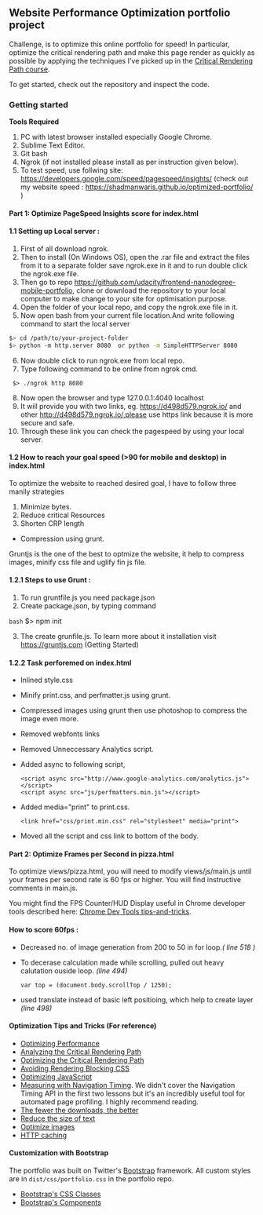 ## Website Performance Optimization portfolio project 

Challenge, is to optimize this online portfolio for speed! In particular, optimize the critical rendering path and make this page render as quickly as possible by applying the techniques I've picked up in the [Critical Rendering Path course](https://www.udacity.com/course/ud884).

To get started, check out the repository and inspect the code.

### Getting started

**Tools Required**

1. PC with latest browser installed especially Google Chrome.
2. Sublime Text Editor.
3. Git bash
4. Ngrok (if not installed please install as per instruction given below).
5. To test speed, use follwing site: https://developers.google.com/speed/pagespeed/insights/ (check out my website speed : https://shadmanwaris.github.io/optimized-portfolio/ )

#### Part 1: Optimize PageSpeed Insights score for index.html

#### 1.1 Setting up Local server :

1. First of all download ngrok.
2. Then to install (On Windows OS), open the .rar file and extract the files from it to a separate folder save ngrok.exe in it and to run double click the ngrok.exe file.
3. Then go to repo https://github.com/udacity/frontend-nanodegree-mobile-portfolio, clone or download the repository to your local computer to make change to your site for optimisation purpose.
4. Open the folder of your local repo, and copy the ngrok.exe file in it.
5. Now open bash from your current file location.And write following command to start the local server

  ```bash
  $> cd /path/to/your-project-folder
  $> python -m http.server 8080  or python -m SimpleHTTPServer 8080
  ```

6. Now double click to run ngrok.exe from local repo.
7. Type following command to be online from ngrok cmd.

 ```ngrok
  $> ./ngrok http 8080
  ```
8. Now open the browser and type 127.0.0.1:4040 localhost
9. It will provide you with two links, eg. https://d498d579.ngrok.io/ and other http://d498d579.ngrok.io/,please use https link because it is more secure and safe.
10. Through these link you can check the pagespeed by using your local server.

#### 1.2 How to reach your goal speed (>90 for mobile and desktop) in index.html

To optimize the website to reached desired goal, I have to follow three manily strategies

1. Minimize bytes.
2. Reduce critical Resources
3. Shorten CRP length

* Compression using grunt.

Gruntjs is the one of the best to optmize the website, it help to compress images, minify css file and uglify fin js file.

#### 1.2.1 **Steps to use Grunt :**

1. To run gruntfile.js you need package.json
2. Create package.json, by typing command

  ```bash```
  $> npm init
  
3. The create grunfile.js. To learn more about it installation visit https://gruntjs.com (Getting Started)

#### 1.2.2 Task perforemed on index.html

* Inlined style.css
* Minify print.css, and perfmatter.js using grunt.
* Compressed images using grunt then use photoshop to compress the image even more.
* Removed webfonts links
* Removed Unneccessary Analytics script.
* Added async to following script, 
    
    ```
    <script async src="http://www.google-analytics.com/analytics.js"></script>
    <script async src="js/perfmatters.min.js"></script>
    
    ```

* Added media="print" to print.css.

  ```
  <link href="css/print.min.css" rel="stylesheet" media="print">
  
  ```

* Moved all the script and css link to bottom of the body.

#### Part 2: Optimize Frames per Second in pizza.html

To optimize views/pizza.html, you will need to modify views/js/main.js until your frames per second rate is 60 fps or higher. You will find instructive comments in main.js. 

You might find the FPS Counter/HUD Display useful in Chrome developer tools described here: [Chrome Dev Tools tips-and-tricks](https://developer.chrome.com/devtools/docs/tips-and-tricks).

#### How to score 60fps :

* Decreased no. of image generation from 200 to 50 in for loop.*( line  518 )*
* To decerase calculation made while scrolling, pulled out heavy calutation ouside loop. *(line 494)*

  ```
  var top = (document.body.scrollTop / 1250);
  
  ```
* used translate instead of basic left positioing, which help to create layer *(line 498)*

#### Optimization Tips and Tricks (For reference)
* [Optimizing Performance](https://developers.google.com/web/fundamentals/performance/ "web performance")
* [Analyzing the Critical Rendering Path](https://developers.google.com/web/fundamentals/performance/critical-rendering-path/analyzing-crp.html "analyzing crp")
* [Optimizing the Critical Rendering Path](https://developers.google.com/web/fundamentals/performance/critical-rendering-path/optimizing-critical-rendering-path.html "optimize the crp!")
* [Avoiding Rendering Blocking CSS](https://developers.google.com/web/fundamentals/performance/critical-rendering-path/render-blocking-css.html "render blocking css")
* [Optimizing JavaScript](https://developers.google.com/web/fundamentals/performance/critical-rendering-path/adding-interactivity-with-javascript.html "javascript")
* [Measuring with Navigation Timing](https://developers.google.com/web/fundamentals/performance/critical-rendering-path/measure-crp.html "nav timing api"). We didn't cover the Navigation Timing API in the first two lessons but it's an incredibly useful tool for automated page profiling. I highly recommend reading.
* <a href="https://developers.google.com/web/fundamentals/performance/optimizing-content-efficiency/eliminate-downloads.html">The fewer the downloads, the better</a>
* <a href="https://developers.google.com/web/fundamentals/performance/optimizing-content-efficiency/optimize-encoding-and-transfer.html">Reduce the size of text</a>
* <a href="https://developers.google.com/web/fundamentals/performance/optimizing-content-efficiency/image-optimization.html">Optimize images</a>
* <a href="https://developers.google.com/web/fundamentals/performance/optimizing-content-efficiency/http-caching.html">HTTP caching</a>

#### Customization with Bootstrap
The portfolio was built on Twitter's <a href="http://getbootstrap.com/">Bootstrap</a> framework. All custom styles are in `dist/css/portfolio.css` in the portfolio repo.

* <a href="http://getbootstrap.com/css/">Bootstrap's CSS Classes</a>
* <a href="http://getbootstrap.com/components/">Bootstrap's Components</a>
